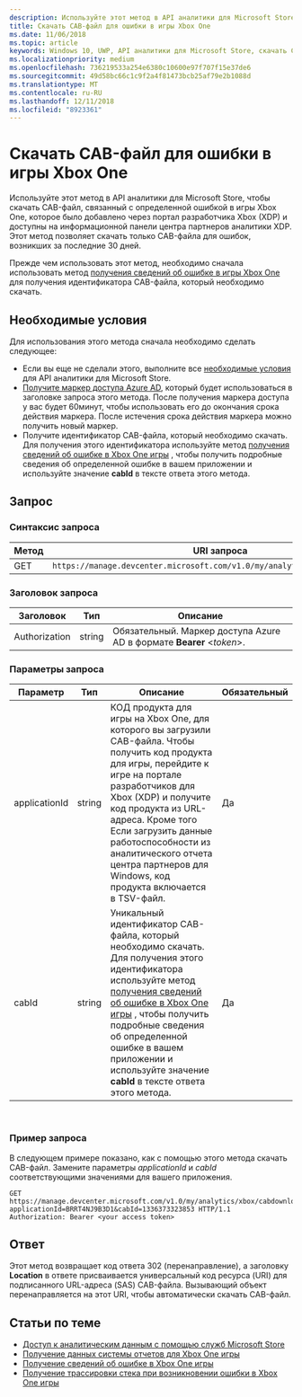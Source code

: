 ```yaml
---
description: Используйте этот метод в API аналитики для Microsoft Store, чтобы скачать CAB-файл для ошибки в игры Xbox One.
title: Скачать CAB-файл для ошибки в игры Xbox One
ms.date: 11/06/2018
ms.topic: article
keywords: Windows 10, UWP, API аналитики для Microsoft Store, скачать CAB-файл
ms.localizationpriority: medium
ms.openlocfilehash: 736219533a254e6380c10600e97f707f15e37de6
ms.sourcegitcommit: 49d58bc66c1c9f2a4f81473bcb25af79e2b1088d
ms.translationtype: MT
ms.contentlocale: ru-RU
ms.lasthandoff: 12/11/2018
ms.locfileid: "8923361"
---
```

# <a name="download-the-cab-file-for-an-error-in-your-xbox-one-game"></a>Скачать CAB-файл для ошибки в игры Xbox One

Используйте этот метод в API аналитики для Microsoft Store, чтобы скачать CAB-файл, связанный с определенной ошибкой в игры Xbox One, которое было добавлено через портал разработчика Xbox (XDP) и доступны на информационной панели центра партнеров аналитики XDP. Этот метод позволяет скачать только CAB-файла для ошибок, возникших за последние 30 дней.

Прежде чем использовать этот метод, необходимо сначала использовать метод [получения сведений об ошибке в игры Xbox One](get-details-for-an-error-in-your-xbox-one-game.md) для получения идентификатора CAB-файла, который необходимо скачать.

## <a name="prerequisites"></a>Необходимые условия


Для использования этого метода сначала необходимо сделать следующее:

* Если вы еще не сделали этого, выполните все [необходимые условия](access-analytics-data-using-windows-store-services.md#prerequisites) для API аналитики для Microsoft Store.
* [Получите маркер доступа Azure AD](access-analytics-data-using-windows-store-services.md#obtain-an-azure-ad-access-token), который будет использоваться в заголовке запроса этого метода. После получения маркера доступа у вас будет 60минут, чтобы использовать его до окончания срока действия маркера. После истечения срока действия маркера можно получить новый маркер.
* Получите идентификатор CAB-файла, который необходимо скачать. Для получения этого идентификатора используйте метод [получения сведений об ошибке в Xbox One игры](get-details-for-an-error-in-your-xbox-one-game.md) , чтобы получить подробные сведения об определенной ошибке в вашем приложении и используйте значение **cabId** в тексте ответа этого метода.

## <a name="request"></a>Запрос


### <a name="request-syntax"></a>Синтаксис запроса

| Метод | URI запроса                                                          |
|--------|----------------------------------------------------------------------|
| GET    | ```https://manage.devcenter.microsoft.com/v1.0/my/analytics/xbox/cabdownload``` |


### <a name="request-header"></a>Заголовок запроса

| Заголовок        | Тип   | Описание                                                                 |
|---------------|--------|-----------------------------------------------------------------------------|
| Authorization | string | Обязательный. Маркер доступа Azure AD в формате **Bearer** &lt;*token*&gt;. |


### <a name="request-parameters"></a>Параметры запроса

| Параметр        | Тип   |  Описание      |  Обязательный  |
|---------------|--------|---------------|------|
| applicationId | string | КОД продукта для игры на Xbox One, для которого вы загрузили CAB-файла. Чтобы получить код продукта для игры, перейдите к игре на портале разработчиков для Xbox (XDP) и получите код продукта из URL-адреса. Кроме того Если загрузить данные работоспособности из аналитического отчета центра партнеров для Windows, код продукта включается в TSV-файл. |  Да  |
| cabId | string | Уникальный идентификатор CAB-файла, который необходимо скачать. Для получения этого идентификатора используйте метод [получения сведений об ошибке в Xbox One игры](get-details-for-an-error-in-your-xbox-one-game.md) , чтобы получить подробные сведения об определенной ошибке в вашем приложении и используйте значение **cabId** в тексте ответа этого метода. |  Да  |

 
### <a name="request-example"></a>Пример запроса

В следующем примере показано, как с помощью этого метода скачать CAB-файл. Замените параметры *applicationId* и *cabId* соответствующими значениями для вашего приложения.

```syntax
GET https://manage.devcenter.microsoft.com/v1.0/my/analytics/xbox/cabdownload?applicationId=BRRT4NJ9B3D1&cabId=1336373323853 HTTP/1.1
Authorization: Bearer <your access token>
```

## <a name="response"></a>Ответ

Этот метод возвращает код ответа 302 (перенаправление), а заголовку **Location** в ответе присваивается универсальный код ресурса (URI) для подписанного URL-адреса (SAS) CAB-файла. Вызывающий объект перенаправляется на этот URI, чтобы автоматически скачать CAB-файл.

## <a name="related-topics"></a>Статьи по теме

* [Доступ к аналитическим данным с помощью служб Microsoft Store](access-analytics-data-using-windows-store-services.md)
* [Получение данных системы отчетов для Xbox One игры](get-error-reporting-data-for-your-xbox-one-game.md)
* [Получение сведений об ошибке в Xbox One игры](get-details-for-an-error-in-your-xbox-one-game.md)
* [Получение трассировки стека при возникновении ошибки в Xbox One игры](get-the-stack-trace-for-an-error-in-your-xbox-one-game.md)
